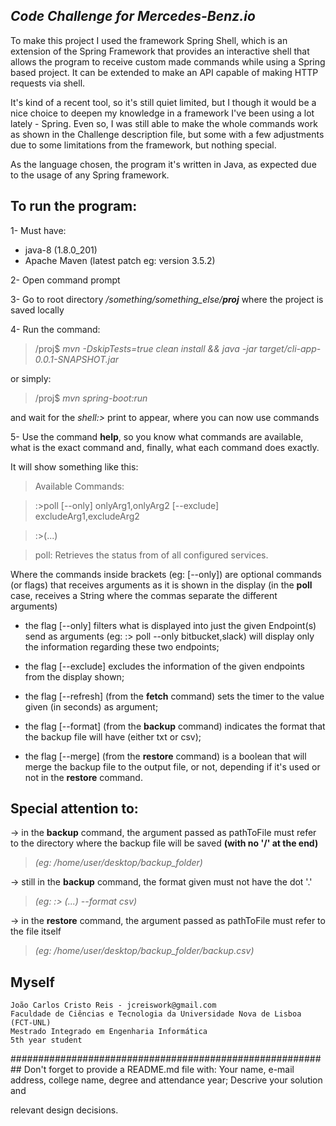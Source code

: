 ## _Code Challenge for Mercedes-Benz.io_



To make this project I used the framework Spring Shell, 
which is an extension of the Spring Framework that provides 
an interactive shell that allows the program to receive custom 
made commands while using a Spring based project. It can be 
extended to make an API capable of making HTTP requests via shell.

It's kind of a recent tool, so it's still quiet limited, but I
though it would be a nice choice to deepen my knowledge in a 
framework I've been using a lot lately - Spring. Even so, I was
still able to make the whole commands work as shown in the 
Challenge description file, but some with a few adjustments due
to some limitations from the framework, but nothing special.

As the language chosen, the program it's written in Java, as 
expected due to the usage of any Spring framework.



## To run the program:

1- Must have:
- java-8 (1.8.0_201)
- Apache Maven (latest patch eg: version 3.5.2)

2- Open command prompt

3- Go to root directory _/something/something_else/**proj**_ 
where the project is saved locally

4- Run the command:

> /proj$ _mvn -DskipTests=true clean install && java -jar target/cli-app-0.0.1-SNAPSHOT.jar_

or simply:

> /proj$ _mvn spring-boot:run_ 

and wait for the _shell:>_ print to appear, where you can now use commands

5- Use the command **help**, so you know what commands are available,
what is the exact command and, finally, what each command does exactly.

It will show something like this:

>Available Commands:

>:>poll [--only] onlyArg1,onlyArg2 [--exclude] excludeArg1,excludeArg2

>:>(...)

>poll: Retrieves the status from of all configured services.

Where the commands inside brackets (eg: [--only]) are optional 
commands (or flags) that receives arguments as it is shown in the display 
(in the **poll** case, receives a String where the commas 
separate the different arguments)

- the flag [--only] filters what is displayed into just the given Endpoint(s)
send as arguments (eg: :> poll --only bitbucket,slack) will display only 
the information regarding these two endpoints;

- the flag [--exclude] excludes the information of the given endpoints
from the display shown;
 
- the flag [--refresh] (from the **fetch** command) sets the timer
to the value given (in seconds) as argument; 

- the flag [--format] (from the **backup** command) indicates the
format that the backup file will have (either txt or csv);

- the flag [--merge] (from the **restore** command) is a boolean
that will merge the backup file to the output file, or not, 
depending if it's used or not in the **restore** command.

## **Special attention to:**

-> in the **backup** command, the argument passed as pathToFile
must refer to the directory where the backup file will be saved
**(with no '/' at the end)**
>_(eg: /home/user/desktop/backup_folder)_ 

-> still in the **backup** command, the format given must not have
the dot '.' 
>_(eg: :> (...) --format csv)_

-> in the **restore** command, the argument passed as pathToFile
must refer to the file itself 
>_(eg: /home/user/desktop/backup_folder/backup.csv)_

## Myself

    João Carlos Cristo Reis - jcreiswork@gmail.com
    Faculdade de Ciências e Tecnologia da Universidade Nova de Lisboa (FCT-UNL)
    Mestrado Integrado em Engenharia Informática
    5th year student


##########################################################
Don't forget to provide a README.md file with:
Your name, e-mail address, college name, degree and attendance year;
Descrive your solution and

relevant design decisions.
